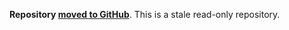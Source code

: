 **Repository [moved to GitHub](https://github.com/rabbitmq/rabbitmq-toke)**.
This is a stale read-only repository.

